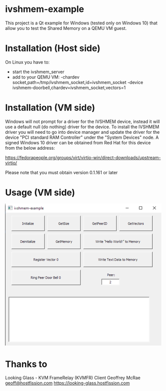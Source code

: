 ivshmem-example
===============

This project is a Qt example for Windows (tested only on Windows 10) that allow you to test the Shared Memory on a QEMU VM guest.

Installation (Host side)
========================

On Linux you have to:
* start the ivshmem_server 
* add to your QEMU VM: -chardev socket,path=/tmp/ivshmem_socket,id=ivshmem_socket -device ivshmem-doorbell,chardev=ivshmem_socket,vectors=1 

Installation (VM side)
========================

Windows will not prompt for a driver for the IVSHMEM device, instead it will use a default null (do nothing) driver for the device. To install the IVSHMEM driver you will need to go into device manager and update the driver for the device "PCI standard RAM Controller" under the "System Devices" node.
A signed Windows 10 driver can be obtained from Red Hat for this device from the below address:

https://fedorapeople.org/groups/virt/virtio-win/direct-downloads/upstream-virtio/

Please note that you must obtain version 0.1.161 or later

Usage (VM side)
========================
![screenshot](assets/usage.png)


Thanks to
========================

Looking Glass - KVM FrameRelay (KVMFR) Client
Geoffrey McRae <geoff@hostfission.com>
https://looking-glass.hostfission.com
